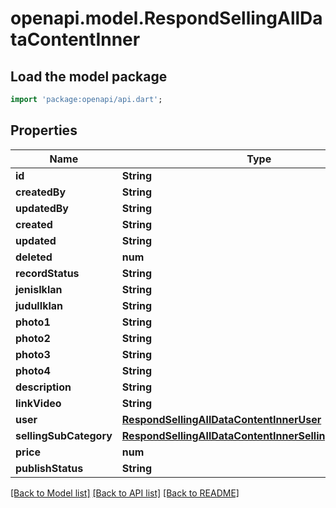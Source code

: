 # openapi.model.RespondSellingAllDataContentInner

## Load the model package
```dart
import 'package:openapi/api.dart';
```

## Properties
Name | Type | Description | Notes
------------ | ------------- | ------------- | -------------
**id** | **String** |  | 
**createdBy** | **String** |  | 
**updatedBy** | **String** |  | 
**created** | **String** |  | 
**updated** | **String** |  | 
**deleted** | **num** |  | 
**recordStatus** | **String** |  | 
**jenisIklan** | **String** |  | 
**judulIklan** | **String** |  | 
**photo1** | **String** |  | 
**photo2** | **String** |  | [optional] 
**photo3** | **String** |  | [optional] 
**photo4** | **String** |  | [optional] 
**description** | **String** |  | 
**linkVideo** | **String** |  | [optional] 
**user** | [**RespondSellingAllDataContentInnerUser**](RespondSellingAllDataContentInnerUser.md) |  | 
**sellingSubCategory** | [**RespondSellingAllDataContentInnerSellingSubCategory**](RespondSellingAllDataContentInnerSellingSubCategory.md) |  | 
**price** | **num** |  | 
**publishStatus** | **String** |  | 

[[Back to Model list]](../README.md#documentation-for-models) [[Back to API list]](../README.md#documentation-for-api-endpoints) [[Back to README]](../README.md)


